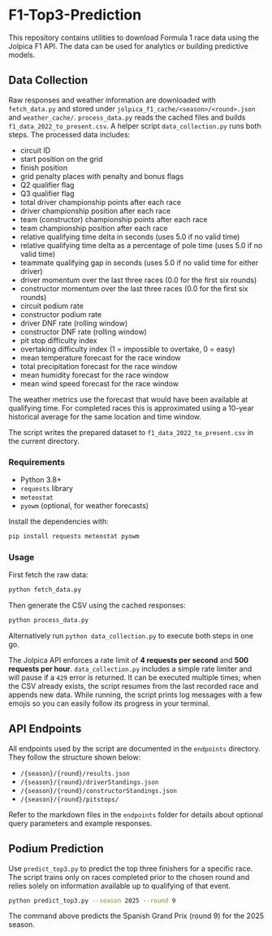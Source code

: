 # F1-Top3-Prediction

This repository contains utilities to download Formula 1 race data using the Jolpica F1 API. The data can be used for analytics or building predictive models.

## Data Collection

 Raw responses and weather information are downloaded with `fetch_data.py` and stored under `jolpica_f1_cache/<season>/<round>.json` and `weather_cache/`. `process_data.py` reads the cached files and builds `f1_data_2022_to_present.csv`. A helper script `data_collection.py` runs both steps. The processed data includes:

- circuit ID
- start position on the grid
- finish position
- grid penalty places with penalty and bonus flags
- Q2 qualifier flag
- Q3 qualifier flag
- total driver championship points after each race
- driver championship position after each race
- team (constructor) championship points after each race
- team championship position after each race
- relative qualifying time delta in seconds (uses 5.0 if no valid time)
- relative qualifying time delta as a percentage of pole time (uses 5.0 if no valid time)
- teammate qualifying gap in seconds (uses 5.0 if no valid time for either driver)
- driver momentum over the last three races (0.0 for the first six rounds)
- constructor momentum over the last three races (0.0 for the first six rounds)
- circuit podium rate
- constructor podium rate
- driver DNF rate (rolling window)
- constructor DNF rate (rolling window)
- pit stop difficulty index
- overtaking difficulty index (1 = impossible to overtake, 0 = easy)
- mean temperature forecast for the race window
- total precipitation forecast for the race window
- mean humidity forecast for the race window
- mean wind speed forecast for the race window

The weather metrics use the forecast that would have been available at
qualifying time. For completed races this is approximated using a
10-year historical average for the same location and time window.

The script writes the prepared dataset to `f1_data_2022_to_present.csv` in the current directory.

### Requirements

- Python 3.8+
- `requests` library
- `meteostat`
- `pyowm` (optional, for weather forecasts)

Install the dependencies with:

```bash
pip install requests meteostat pyowm
```

### Usage

First fetch the raw data:

```bash
python fetch_data.py
```

Then generate the CSV using the cached responses:

```bash
python process_data.py
```

Alternatively run `python data_collection.py` to execute both steps in one go.

The Jolpica API enforces a rate limit of **4 requests per second** and **500 requests per hour**. `data_collection.py` includes a simple rate limiter and will pause if a `429` error is returned. It can be executed multiple times; when the CSV already exists, the script resumes from the last recorded race and appends new data. While running, the script prints log messages with a few emojis so you can easily follow its progress in your terminal.

## API Endpoints

All endpoints used by the script are documented in the `endpoints` directory. They follow the structure shown below:

- `/{season}/{round}/results.json`
- `/{season}/{round}/driverStandings.json`
- `/{season}/{round}/constructorStandings.json`
- `/{season}/{round}/pitstops/`

Refer to the markdown files in the `endpoints` folder for details about optional query parameters and example responses.

## Podium Prediction

Use `predict_top3.py` to predict the top three finishers for a specific race. The
script trains only on races completed prior to the chosen round and relies solely
on information available up to qualifying of that event.

```bash
python predict_top3.py --season 2025 --round 9
```

The command above predicts the Spanish Grand Prix (round 9) for the 2025 season.
